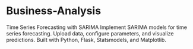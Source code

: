 # Business-Analysis
Time Series Forecasting with SARIMA Implement SARIMA models for time series forecasting. Upload data, configure parameters, and visualize predictions. Built with Python, Flask, Statsmodels, and Matplotlib.
